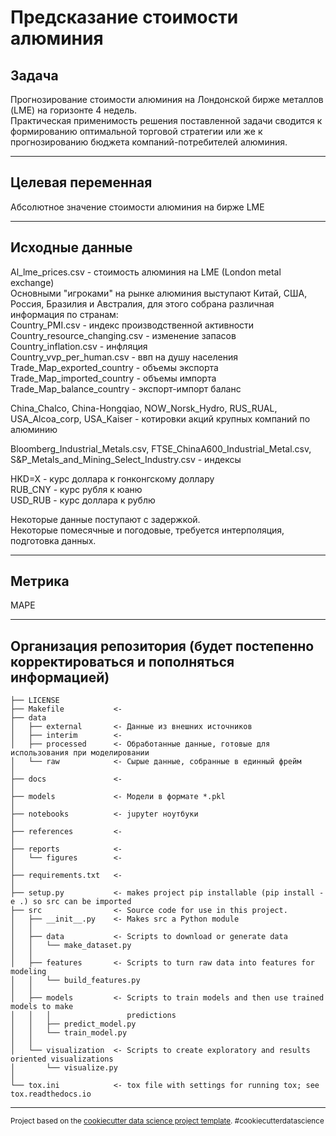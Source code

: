 Предсказание стоимости алюминия
==============================
Задача
------------
Прогнозирование стоимости алюминия на Лондонской бирже металлов (LME) на горизонте 4 недель.  
Практическая применимость решения поставленной задачи сводится к формированию оптимальной торговой стратегии или же к прогнозированию бюджета компаний-потребителей алюминия.

------------

Целевая переменная
------------
Абсолютное значение стоимости алюминия на бирже LME

------------

Исходные данные
------------
Al_lme_prices.csv - стоимость алюминия на LME (London metal exchange)  
Основными "игроками" на рынке алюминия выступают Китай, США, Россия, Бразилия и Австралия, для этого собрана различная информация по странам:  
Country_PMI.csv - индекс производственной активности  
Country_resource_changing.csv - изменение запасов  
Country_inflation.csv - инфляция  
Country_vvp_per_human.csv - ввп на душу населения  
Trade_Map_exported_country - объемы экспорта  
Trade_Map_imported_country - объемы импорта  
Trade_Map_balance_country - экспорт-импорт баланс  

China_Chalco, China-Hongqiao, NOW_Norsk_Hydro, RUS_RUAL, USA_Alcoa_corp, USA_Kaiser - котировки акций крупных компаний по алюминию

Bloomberg_Industrial_Metals.csv, FTSE_ChinaA600_Industrial_Metal.csv, S&P_Metals_and_Mining_Select_Industry.csv - индексы

HKD=X - курс доллара к гонконгскому доллару    
RUB_CNY - курс рубля к юаню  
USD_RUB - курс доллара к рублю

Некоторые данные поступают с задержкой.  
Некоторые помесячные и погодовые, требуется интерполяция, подготовка данных.  

------------

Метрика 
------------
MAPE  

------------

Организация репозитория (будет постепенно корректироваться и пополняться информацией)
------------

    ├── LICENSE
    ├── Makefile           <- 
    ├── data
    │   ├── external       <- Данные из внешних источников
    │   ├── interim        <- 
    │   ├── processed      <- Обработанные данные, готовые для использования при моделировании
    │   └── raw            <- Сырые данные, собранные в единный фрейм
    │
    ├── docs               <-
    │
    ├── models             <- Модели в формате *.pkl
    │
    ├── notebooks          <- jupyter ноутбуки
    │
    ├── references         <-
    │
    ├── reports            <-
    │   └── figures        <-
    │
    ├── requirements.txt   <-
    │
    ├── setup.py           <- makes project pip installable (pip install -e .) so src can be imported
    ├── src                <- Source code for use in this project.
    │   ├── __init__.py    <- Makes src a Python module
    │   │
    │   ├── data           <- Scripts to download or generate data
    │   │   └── make_dataset.py
    │   │
    │   ├── features       <- Scripts to turn raw data into features for modeling
    │   │   └── build_features.py
    │   │
    │   ├── models         <- Scripts to train models and then use trained models to make
    │   │   │                 predictions
    │   │   ├── predict_model.py
    │   │   └── train_model.py
    │   │
    │   └── visualization  <- Scripts to create exploratory and results oriented visualizations
    │       └── visualize.py
    │
    └── tox.ini            <- tox file with settings for running tox; see tox.readthedocs.io


--------

<p><small>Project based on the <a target="_blank" href="https://drivendata.github.io/cookiecutter-data-science/">cookiecutter data science project template</a>. #cookiecutterdatascience</small></p>

